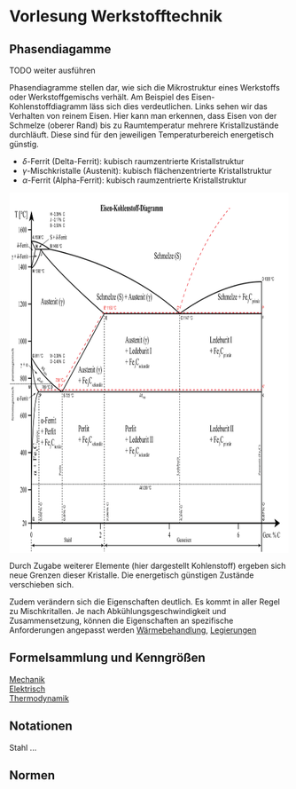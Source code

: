 # Vorlesung Werkstofftechnik

## Phasendiagamme

TODO weiter ausführen

Phasendiagramme stellen dar, wie sich die Mikrostruktur eines Werkstoffs oder Werkstoffgemischs verhält. Am Beispiel des Eisen-Kohlenstoffdiagramm läss sich dies verdeutlichen. Links sehen wir das Verhalten von reinem Eisen. Hier kann man erkennen, dass Eisen von der Schmelze (oberer Rand) bis zu Raumtemperatur mehrere Kristallzustände durchläuft. Diese sind für den jeweiligen Temperaturbereich energetisch günstig.

- $\delta$-Ferrit (Delta-Ferrit): kubisch raumzentrierte Kristallstruktur
- $\gamma$-Mischkristalle (Austenit): kubisch flächenzentrierte Kristallstruktur
- $\alpha$-Ferrit (Alpha-Ferrit): kubisch raumzentrierte Kristallstruktur

<a href="https://de.wikipedia.org/wiki/Eisen-Kohlenstoff-Diagramm#/media/Datei:Eisen_Kohlenstoff_Diagramm_Deutsch.svg"><img src="Figures/Eisen_Kohlenstoff_Diagramm_Deutsch.svg" alt="ORCID Symbol" style="height:650px;width:auto;vertical-align: top;background-color:transparent;"></a>

Durch Zugabe weiterer Elemente (hier dargestellt Kohlenstoff) ergeben sich neue Grenzen dieser Kristalle. Die energetisch günstigen Zustände verschieben sich.

Zudem verändern sich die Eigenschaften deutlich. Es kommt in aller Regel zu Mischkritallen. Je nach Abkühlungsgeschwindigkeit und Zusammensetzung, können die Eigenschaften an spezifische Anforderungen angepasst werden [Wärmebehandlung](), [Legierungen]()

## Formelsammlung und Kenngrößen

[Mechanik](Formelsammlung/mechanik.md)\
[Elektrisch](Formelsammlung/elektrisch.md)\
[Thermodynamik](Formelsammlung/thermodynamik.md)

## Notationen
Stahl
...

## Normen


##
